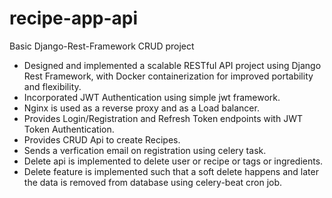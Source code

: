 # recipe-app-api
Basic Django-Rest-Framework CRUD project
  - Designed and implemented a scalable RESTful API project using Django Rest Framework, with Docker containerization for improved portability and flexibility.
  - Incorporated JWT Authentication using simple jwt framework.
  - Nginx is used as a reverse proxy and as a Load balancer.
  - Provides Login/Registration and Refresh Token endpoints with JWT Token Authentication.
  - Provides CRUD Api to create Recipes.
  - Sends a verfication email on registration using celery task.
  - Delete api is implemented to delete user or recipe or tags or ingredients.
  - Delete feature is implemented such that a soft delete happens and later the data is removed from database using celery-beat cron job.
